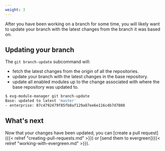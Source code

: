 ```yaml
---
weight: 3
---
```

After you have been working on a branch for some time, you will likely want to update your branch
with the latest changes from the branch it was based on. 

## Updating your branch

The `git branch-update` subcommand will: 
* fetch the latest changes from the origin of all the repositories.
* update your branch with the latest changes in the base repository.
* update all enabled modules up to the change associated with where the base repository was updated to.

```bash
$ evg-module-manager git branch-update
Base: updated to latest 'master'
- enterprise: 07c4792479f85fb8af129a87ee6e116c4b7d7808
```

## What's next

Now that your changes have been updated, you can 
[create a pull request]({{< relref "creating-pull-requests.md" >}}) or 
[send them to evergreen]({{< relref "working-with-evergreen.md" >}}).
